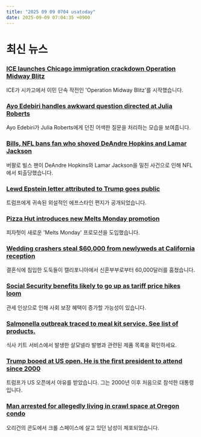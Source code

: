 ```yaml
---
title: "2025 09 09 0704 usatoday"
date: 2025-09-09 07:04:35 +0900
---
```


# 최신 뉴스
### [ICE launches Chicago immigration crackdown Operation Midway Blitz](https://www.usatoday.com/story/news/politics/2025/09/08/trump-immigration-crackdown-operation-midway-blitz/86043675007/)
ICE가 시카고에서 이민 단속 작전인 'Operation Midway Blitz'를 시작했습니다.
### [Ayo Edebiri handles awkward question directed at Julia Roberts](https://www.usatoday.com/story/entertainment/celebrities/2025/09/08/ayo-edebiri-julia-roberts-interview-controversy/86042377007/)
Ayo Edebiri가 Julia Roberts에게 던진 어색한 질문을 처리하는 모습을 보여줍니다.
### [Bills, NFL bans fan who shoved DeAndre Hopkins and Lamar Jackson](https://www.usatoday.com/story/sports/nfl/2025/09/08/nfl-ban-buffalo-bills-fan-lamar-jackson/86046736007/)
버팔로 빌스 팬이 DeAndre Hopkins와 Lamar Jackson을 밀친 사건으로 인해 NFL에서 퇴출당했습니다.
### [Lewd Epstein letter attributed to Trump goes public](https://www.usatoday.com/story/news/politics/2025/09/08/donald-trump-jeffrey-epstein-birthday-letter-wonderful-secret/86046973007/)
트럼프에게 귀속된 외설적인 에프스타인 편지가 공개되었습니다.
### [Pizza Hut introduces new Melts Monday promotion](https://www.usatoday.com/story/money/food/2025/09/08/pizza-hut-melts-monday/86039763007/)
피자헛이 새로운 'Melts Monday' 프로모션을 도입했습니다.
### [Wedding crashers steal $60,000 from newlyweds at California reception](https://www.usatoday.com/story/news/crime/2025/09/08/wedding-crashers-steal-from-california-newlyweds/86045760007/)
결혼식에 침입한 도둑들이 캘리포니아에서 신혼부부로부터 60,000달러를 훔쳤습니다.
### [Social Security benefits likely to go up as tariff price hikes loom](https://www.usatoday.com/story/money/personalfinance/retirement/2025/09/08/social-security-cola-boost-inflation-tariffs/86047025007/)
관세 인상으로 인해 사회 보장 혜택이 증가할 가능성이 있습니다.
### [Salmonella outbreak traced to meal kit service. See list of products.](https://www.usatoday.com/story/money/food/2025/09/08/salmonella-outbreak-metabolic-meals-cdc/86043054007/)
식사 키트 서비스에서 발생한 살모넬라 발병과 관련된 제품 목록을 확인하세요.
### [Trump booed at US open. He is the first president to attend since 2000](https://www.usatoday.com/story/news/politics/2025/09/08/trump-booed-cheered-us-open/8603839007/)
트럼프가 US 오픈에서 야유를 받았습니다. 그는 2000년 이후 처음으로 참석한 대통령입니다.
### [Man arrested for allegedly living in crawl space at Oregon condo](https://www.usatoday.com/story/news/nation/2025/09/08/man-arrested-living-crawl-space-clackamas-oregon/86046592007/)
오리건의 콘도에서 크롤 스페이스에 살고 있던 남성이 체포되었습니다.